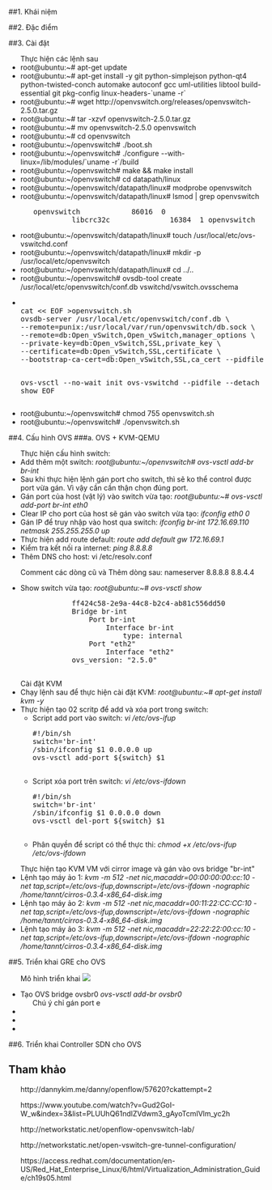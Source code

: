 ﻿##1. Khái niệm
<ul></ul>
<ul></ul>
<ul></ul>
<ul></ul>
<ul></ul>

##2. Đặc điểm

##3. Cài đặt
<ul> Thực hiện các lệnh sau
	<li>root@ubuntu:~# apt-get update </li>
	<li>root@ubuntu:~# apt-get install -y git python-simplejson python-qt4 python-twisted-conch automake autoconf gcc uml-utilities libtool build-essential git pkg-config linux-headers-`uname -r` </li>
	<li>root@ubuntu:~# wget http://openvswitch.org/releases/openvswitch-2.5.0.tar.gz </li>
	<li>root@ubuntu:~# tar -xzvf openvswitch-2.5.0.tar.gz </li>
	<li>root@ubuntu:~# mv openvswitch-2.5.0 openvswitch </li>
	<li>root@ubuntu:~# cd openvswitch </li>
	<li>root@ubuntu:~/openvswitch# ./boot.sh </li>
	<li>root@ubuntu:~/openvswitch# ./configure --with-linux=/lib/modules/`uname -r`/build </li>
	<li>root@ubuntu:~/openvswitch# make && make install </li>
	<li>root@ubuntu:~/openvswitch# cd datapath/linux </li>
	<li>root@ubuntu:~/openvswitch/datapath/linux# modprobe openvswitch </li>
	<li>root@ubuntu:~/openvswitch/datapath/linux# lsmod | grep openvswitch
		<pre>	openvswitch            86016  0
			libcrc32c              16384  1 openvswitch</pre>
	</li>
	<li>root@ubuntu:~/openvswitch/datapath/linux# touch /usr/local/etc/ovs-vswitchd.conf </li>
	<li>root@ubuntu:~/openvswitch/datapath/linux# mkdir -p /usr/local/etc/openvswitch </li>
	<li>root@ubuntu:~/openvswitch/datapath/linux# cd ../.. </li>
	<li>root@ubuntu:~/openvswitch# ovsdb-tool create /usr/local/etc/openvswitch/conf.db  vswitchd/vswitch.ovsschema </li>
	<li>
		<pre>	
cat << EOF >openvswitch.sh
ovsdb-server /usr/local/etc/openvswitch/conf.db \
--remote=punix:/usr/local/var/run/openvswitch/db.sock \
--remote=db:Open_vSwitch,Open_vSwitch,manager_options \
--private-key=db:Open_vSwitch,SSL,private_key \
--certificate=db:Open_vSwitch,SSL,certificate \
--bootstrap-ca-cert=db:Open_vSwitch,SSL,ca_cert --pidfile --detach --log-file

ovs-vsctl --no-wait init
ovs-vswitchd --pidfile --detach
ovs-vsctl show
EOF
		</pre>
	</li>
	<li> root@ubuntu:~/openvswitch# chmod 755 openvswitch.sh </li>
	<li>root@ubuntu:~/openvswitch# ./openvswitch.sh </li>
</ul>
<ul> </ul>
<ul> </ul>

##4. Cấu hình OVS
###a. OVS + KVM-QEMU
<ul> Thực hiện cấu hình switch:
	<li>Add thêm một switch: <i>root@ubuntu:~/openvswitch# ovs-vsctl add-br br-int</i> </li>
	<li>Sau khi thực hiện lệnh gán port cho switch, thì sẽ ko thể control được port vừa gán. Vì vậy cần cần thận chọn đúng port.</li>
	<li>Gán port của host (vật lý) vào switch vừa tạo: <i>root@ubuntu:~# ovs-vsctl add-port br-int eth0</i> </li>
	<li>Clear IP cho port của host sẽ gán vào switch vừa tạo: <i>ifconfig eth0 0</i></li>
	<li>Gán IP để truy nhập vào host qua switch: <i>ifconfig br-int 172.16.69.110 netmask 255.255.255.0 up</i></li>
	<li>Thực hiện add route default: <i>route add default gw 172.16.69.1</i></li>
	<li>Kiểm tra kết nối ra internet: <i>ping 8.8.8.8</i></li>
	<li>Thêm DNS cho host: vi /etc/resolv.conf
		<p>Comment các dòng cũ và Thêm dòng sau: nameserver 8.8.8.8 8.8.4.4</p>
	</li>
	<li>Show switch vừa tạo: <i>root@ubuntu:~# ovs-vsctl show</i> 
		<pre>
			ff424c58-2e9a-44c8-b2c4-ab81c556dd50
			Bridge br-int
				Port br-int
					Interface br-int
						type: internal
				Port "eth2"
					Interface "eth2"
			ovs_version: "2.5.0"
		</pre>
	</li>
</ul>
<ul> Cài đặt KVM
	<li>Chạy lệnh sau để thực hiện cài đặt KVM: <i>root@ubuntu:~# apt-get install kvm -y</i></li>
	<li>Thực hiện tạo 02 scritp để add và xóa port trong switch:
		<ul>
			<li>Script add port vào switch: <i>vi /etc/ovs-ifup</i>
				<pre>
#!/bin/sh
switch='br-int'
/sbin/ifconfig $1 0.0.0.0 up
ovs-vsctl add-port ${switch} $1
				</pre>
			</li>
			<li>Script xóa port trên switch: <i>vi /etc/ovs-ifdown</i>
				<pre>
#!/bin/sh
switch='br-int'
/sbin/ifconfig $1 0.0.0.0 down
ovs-vsctl del-port ${switch} $1
				</pre>
			</li>
			<li>Phân quyền để script có thể thực thi: <i>chmod +x /etc/ovs-ifup /etc/ovs-ifdown</i></li>
		</ul>
	</li>
</ul>
<ul> Thực hiện tạo KVM VM với cirror image và gán vào ovs bridge "br-int"
	<li>Lệnh tạo máy ảo 1: <i>kvm -m 512 -net nic,macaddr=00:00:00:00:cc:10 -net tap,script=/etc/ovs-ifup,downscript=/etc/ovs-ifdown -nographic /home/tannt/cirros-0.3.4-x86_64-disk.img</i></li>
	<li>Lệnh tạo máy ảo 2: <i>kvm -m 512 -net nic,macaddr=00:11:22:CC:CC:10 -net tap,script=/etc/ovs-ifup,downscript=/etc/ovs-ifdown -nographic /home/tannt/cirros-0.3.4-x86_64-disk.img</i></li>
	<li>Lệnh tạo máy ảo 3: <i>kvm -m 512 -net nic,macaddr=22:22:22:00:cc:10 -net tap,script=/etc/ovs-ifup,downscript=/etc/ovs-ifdown -nographic /home/tannt/cirros-0.3.4-x86_64-disk.img</i></li>
</ul>

##5. Triển khai GRE cho OVS
<ul> Mô hình triển khai
	<img src="http://openvswitch.github.io/support/config-cookbooks/port-tunneling/2host-4vm-2nic-tunnel.png">
</ul>
<ul> 
	<li>Tạo OVS bridge ovsbr0 <i>ovs-vsctl add-br ovsbr0</i>
		<ul>Chú ý chỉ gán port e</ul>
	</li>
	<li></li>
	<li></li>
	<li></li>
</ul>
<ul> </ul>

##6. Triển khai Controller SDN cho OVS

## Tham khảo
<ul>http://dannykim.me/danny/openflow/57620?ckattempt=2 </ul>
<ul>https://www.youtube.com/watch?v=Gud2GoI-W_w&index=3&list=PLUUhQ61ndlZVdwm3_gAyoTcmIVlm_yc2h </ul>
<ul>http://networkstatic.net/openflow-openvswitch-lab/ </ul>
<ul>http://networkstatic.net/open-vswitch-gre-tunnel-configuration/ </ul>
<ul>https://access.redhat.com/documentation/en-US/Red_Hat_Enterprise_Linux/6/html/Virtualization_Administration_Guide/ch19s05.html </ul>
<ul> </ul>
<ul> </ul>